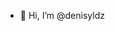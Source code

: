 - 👋 Hi, I’m @denisyldz

<!---
denisyldz/denisyldz is a ✨ special ✨ repository because its `README.md` (this file) appears on your GitHub profile.
You can click the Preview link to take a look at your changes.
--->
